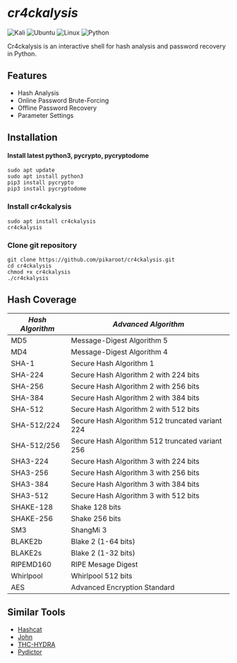 # ***cr4ckalysis***

![Kali](https://img.shields.io/badge/Kali_Linux-557C94?style=for-the-badge&logo=kali-linux&logoColor=white)
![Ubuntu](https://img.shields.io/badge/Ubuntu-E95420?style=for-the-badge&logo=ubuntu&logoColor=white)
![Linux](https://img.shields.io/badge/Linux-FCC624?style=for-the-badge&logo=linux&logoColor=black)
![Python](https://img.shields.io/badge/python_3.10-3670A0?style=for-the-badge&logo=python&logoColor=ffdd54)

Cr4ckalysis is an interactive shell for hash analysis and password recovery in Python.

## Features

- Hash Analysis
- Online Password Brute-Forcing
- Offline Password Recovery
- Parameter Settings

## Installation

#### Install latest python3, pycrypto, pycryptodome
```
sudo apt update
sudo apt install python3
pip3 install pycrypto
pip3 install pycryptodome
```

### Install cr4ckalysis
```
sudo apt install cr4ckalysis
cr4ckalysis
```

### Clone git repository
```
git clone https://github.com/pikaroot/cr4ckalysis.git
cd cr4ckalysis
chmod +x cr4ckalysis
./cr4ckalysis
```

## Hash Coverage

| ***Hash Algorithm*** | ***Advanced Algorithm***                       |
|----------------------|------------------------------------------------|
| MD5                  | Message-Digest Algorithm 5                     |
| MD4                  | Message-Digest Algorithm 4                     |
| SHA-1                | Secure Hash Algorithm 1                        |
| SHA-224              | Secure Hash Algorithm 2 with 224 bits          |
| SHA-256              | Secure Hash Algorithm 2 with 256 bits          |
| SHA-384              | Secure Hash Algorithm 2 with 384 bits          |
| SHA-512              | Secure Hash Algorithm 2 with 512 bits          |
| SHA-512/224          | Secure Hash Algorithm 512 truncated variant 224|
| SHA-512/256          | Secure Hash Algorithm 512 truncated variant 256|
| SHA3-224             | Secure Hash Algorithm 3 with 224 bits          |
| SHA3-256             | Secure Hash Algorithm 3 with 256 bits          |
| SHA3-384             | Secure Hash Algorithm 3 with 384 bits          |
| SHA3-512             | Secure Hash Algorithm 3 with 512 bits          |
| SHAKE-128            | Shake 128 bits                                 |
| SHAKE-256            | Shake 256 bits                                 |
| SM3                  | ShangMi 3                                      |
| BLAKE2b              | Blake 2 (1-64 bits)                            |
| BLAKE2s              | Blake 2 (1-32 bits)                            |
| RIPEMD160            | RIPE Mesage Digest                             |
| Whirlpool            | Whirlpool 512 bits                             |
| AES                  | Advanced Encryption Standard                   |

## Similar Tools

- [Hashcat](https://github.com/hashcat/hashcat)
- [John](https://github.com/openwall/john)
- [THC-HYDRA](https://github.com/vanhauser-thc/thc-hydra)
- [Pydictor](https://github.com/LandGrey/pydictor)
